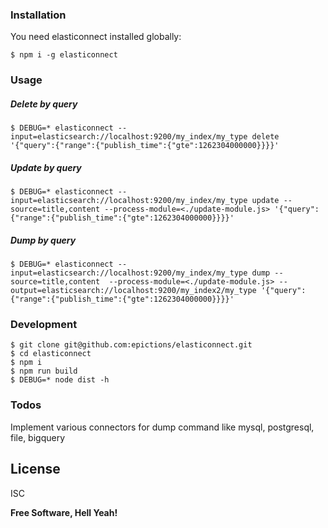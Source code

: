 ### Installation

You need elasticonnect installed globally:

```
$ npm i -g elasticonnect
```

### Usage

##### Delete by query
```
$ DEBUG=* elasticonnect --input=elasticsearch://localhost:9200/my_index/my_type delete  '{"query":{"range":{"publish_time":{"gte":1262304000000}}}}'
```

##### Update by query
```
$ DEBUG=* elasticonnect --input=elasticsearch://localhost:9200/my_index/my_type update --source=title,content --process-module=<./update-module.js> '{"query":{"range":{"publish_time":{"gte":1262304000000}}}}'
```

##### Dump by query
```
$ DEBUG=* elasticonnect --input=elasticsearch://localhost:9200/my_index/my_type dump --source=title,content  --process-module=<./update-module.js> --output=elasticsearch://localhost:9200/my_index2/my_type '{"query":{"range":{"publish_time":{"gte":1262304000000}}}}'
```


### Development

```
$ git clone git@github.com:epictions/elasticonnect.git
$ cd elasticonnect
$ npm i
$ npm run build
$ DEBUG=* node dist -h
```

### Todos
Implement various connectors for dump command like mysql, postgresql, file, bigquery

License
----
ISC

**Free Software, Hell Yeah!**

